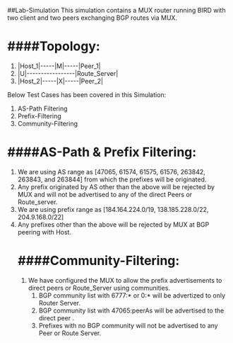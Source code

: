 ##Lab-Simulation
This simulation contains a MUX router running BIRD with two client and two peers exchanging BGP routes via MUX.

####Topology:
==========
<ol>
<li>|Host_1|-----|M|-----|Peer_1|</li>
<li>             |U|-----------------|Route_Server|</li>
<li>|Host_2|-----|X|-----|Peer_2|</li>
</ol>


Below Test Cases has been covered in this Simulation:
<ol start="1">
  <li>AS-Path Filtering</li>
  <li>Prefix-Filtering</li>
  <li>Community-Filtering</li>
</ol>

####AS-Path & Prefix Filtering:
===============================
<ol start="1">
<li>We are using AS range as [47065, 61574, 61575, 61576, 263842, 263843, and 263844] from which the prefixes will be originated.</li>
<li>Any prefix originated by AS other than the above will be rejected by MUX and will not be advertised to any of the direct
Peers or Route_server.</li>
<li>We are using prefix range as [184.164.224.0/19, 138.185.228.0/22, 204.9.168.0/22]</li>
<li>Any prefixes other than the above will be rejected by MUX at BGP peering with Host.</li>

####Community-Filtering:
========================
<ol start="1">
<li>We have configured the MUX to allow the prefix advertisements to direct peers or Route_Server using communities.
   <ol>
   <li>BGP community list with 6777:* or 0:* will be advertized to only Router Server.</li>
   <li>BGP community list with 47065:peerAs will be advertised to the direct peer <peerAs>.</li>
   <li>Prefixes with no BGP community will not be advertised to any Peer or Route Server.</li>
   </ol>
   </li>
</ol>
